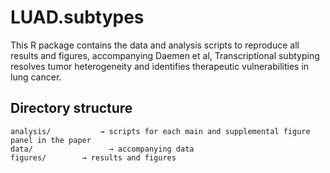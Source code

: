 # LUAD.subtypes
This R package contains the data and analysis scripts to reproduce all results and figures, accompanying Daemen et al, Transcriptional subtyping resolves tumor heterogeneity and identifies therapeutic vulnerabilities in lung cancer.

## Directory structure

```
analysis/			→ scripts for each main and supplemental figure panel in the paper
data/				  → accompanying data
figures/	   	→ results and figures
```
